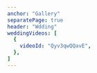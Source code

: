 ```yaml
---
anchor: "Gallery"
separatePage: true
header: "Wdding"
weddingVideos: [
  {
    videoId: "Qyv3qwQQavE",
  },
]
---
```

